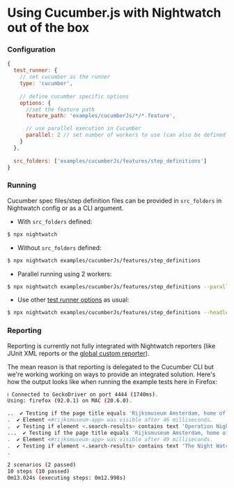 # Using Cucumber.js with Nightwatch out of the box

### Configuration
```js
{
  test_runner: {
    // set cucumber as the runner
    type: 'cucumber',  
      
    // define cucumber specific options  
    options: {
      //set the feature path
      feature_path: 'examples/cucumberJs/*/*.feature',

      // use parallel execution in Cucumber  
      parallel: 2 // set number of workers to use (can also be defined in the cli as --parallel 2
    }
  },
  
  src_folders: ['examples/cucumberJs/features/step_definitions']
}
```

### Running
Cucumber spec files/step definition files can be provided in `src_folders` in Nightwatch config or as a CLI argument.

 - With `src_folders` defined:

```sh
$ npx nightwatch 
```

 - Without `src_folders` defined:

```sh
$ npx nightwatch examples/cucumberJs/features/step_definitions 
```

 - Parallel running using 2 workers:

```sh
$ npx nightwatch examples/cucumberJs/features/step_definitions --parallel 2 
```

 - Use other [test runner options](https://nightwatchjs.org/guide/running-tests/command-line-options.html) as usual:
```sh
$ npx nightwatch examples/cucumberJs/features/step_definitions --headless
```

### Reporting
Reporting is currently not fully integrated with Nightwatch reporters (like JUnit XML reports or the [global custom reporter](https://nightwatchjs.org/guide/extending-nightwatch/custom-reporter.html)). 

The mean reason is that reporting is delegated to the Cucumber CLI but we're working working on ways to provide an integrated solution. Here's how the output looks like when running the example tests here in Firefox:

```sh
ℹ Connected to GeckoDriver on port 4444 (1740ms).
Using: firefox (92.0.1) on MAC (20.6.0).

..  ✔ Testing if the page title equals 'Rijksmuseum Amsterdam, home of the Dutch masters' (4ms)
.  ✔ Element <#rijksmuseum-app> was visible after 46 milliseconds.
.  ✔ Testing if element <.search-results> contains text 'Operation Night Watch' (1994ms)
...  ✔ Testing if the page title equals 'Rijksmuseum Amsterdam, home of the Dutch masters' (8ms)
.  ✔ Element <#rijksmuseum-app> was visible after 49 milliseconds.
.  ✔ Testing if element <.search-results> contains text 'The Night Watch, Rembrandt van Rijn, 1642' (1427ms)
.

2 scenarios (2 passed)
10 steps (10 passed)
0m13.024s (executing steps: 0m12.998s)
```


